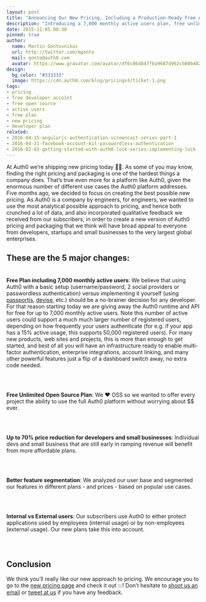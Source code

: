 ```yaml
---
layout: post
title: "Announcing Our New Pricing, Including a Production-Ready Free Account"
description: "Introducing a 7,000 monthly active users plan, free unlimited open source plans, 70% price reduction for developers and small businesses, and support for both internal and external usage"
date: 2015-11-05 08:30
pinned: true
author:
  name: Martin Gontovnikas
  url: http://twitter.com/mgonto
  mail: gonto@auth0.com
  avatar: https://www.gravatar.com/avatar/df6c864847fba9687d962cb80b482764??s=60
design:
  bg_color: "#333333"
  image: https://cdn.auth0.com/blog/pricingv4/ticket-1.png
tags:
- pricing
- free developer accoint
- free open source
- active users
- free plan
- new pricing
- developer plan
related:
- 2016-04-15-angularjs-authentication-screencast-series-part-1
- 2016-04-21-facebook-account-kit-passwordless-authentication
- 2016-02-03-getting-started-with-auth0-lock-series-implementing-lock
---
```

At Auth0 we’re shipping new pricing today 👏💸. As some of you may know, finding the right pricing and packaging is one of the hardest things a company does. That’s true even more for a platform like Auth0, given the enormous number of different use cases the Auth0 platform addresses.  Five months ago, we decided to focus on creating the best possible new pricing. As Auth0 is a company by engineers, for engineers, we wanted to use the most analytical possible approach to pricing, and hence both crunched a lot of data, and also incorporated qualitative feedback we received from our subscribers, in order to create a new version of Auth0 pricing and packaging that we think will have broad appeal to everyone from developers, startups and small businesses to the very largest global enterprises.

## These are the 5 major changes:

<div class="row" style="padding-bottom: 40px;">
<div class="col-xs-12 col-md-3" style="text-align: center;"><img style="margin: 0; margin-bottom: 20px; max-width: 100px;" src="http://cdn.auth0.com/blog/pricingv4/7k.png" alt="" /></div>
<div class="col-xs-12 col-md-9">
  <strong>Free Plan including 7,000 monthly active users</strong>: We believe that using Auth0 with a basic setup (username/password, 2 social providers or passwordless authentication) versus implementing it yourself (using <a href="http://passportjs.org/">passportjs</a>, <a href="https://github.com/plataformatec/devise">devise</a>, etc.) should be a no-brainer decision for any developer. For that reason starting today we are giving away the Auth0 runtime and API for free for up to 7,000 monthly active users.  Note this number of active users could support a much much larger number of registered users, depending on how frequently your users authenticate (for e.g. if your app has a 15%  active usage, this supports 50,000 registered users). For many new products, web sites and projects, this is more than enough to get started, and best of all you will have an infrastructure ready to enable multi-factor authentication, enterprise integrations,  account linking, and many other powerful features just a flip of a dashboard switch away, no extra code needed.
</div>
</div>

<div class="row" style="padding-bottom: 40px;">
<div class="col-xs-12 col-md-3" style="text-align: center;"><img style="margin: 0; margin-bottom: 20px; max-width: 100px;" src="http://cdn.auth0.com/blog/pricingv4/infinite.png" alt="" /></div>
<div class="col-xs-12 col-md-9">
  <strong>Free Unlimited Open Source Plan</strong>: We ♥ OSS so we wanted to offer every project the ability to use the full Auth0 platform without worrying about $$ ever.
</div>
</div>

<!-- <img alt="Free plan for 7K users and open source plan" src="https://cdn.auth0.com/blog/pricingv4/usersv6.png" /> -->

<div class="row" style="padding-bottom: 40px;">
<div class="col-xs-12 col-md-3" style="text-align: center;"><img style="margin: 0; margin-bottom: 20px; max-width: 100px;" src="http://cdn.auth0.com/blog/pricingv4/70.png" alt="" /></div>
<div class="col-xs-12 col-md-9">
  <strong>Up to 70% price reduction for developers and small businesses</strong>:  Individual devs and small business that are still early in ramping revenue will benefit from more affordable plans.
</div>
</div>

<div class="row" style="padding-bottom: 40px;">
<div class="col-xs-12 col-md-3" style="text-align: center;"><img style="margin: 0; margin-bottom: 20px; max-width: 100px;" src="http://cdn.auth0.com/blog/pricingv4/feat.png" alt="" /></div>
<div class="col-xs-12 col-md-9">
  <strong>Better feature segmentation</strong>: We analyzed our user base and segmented our features in different plans - and prices - based on popular use cases.
</div>
</div>

<div class="row" style="padding-bottom: 40px;">
<div class="col-xs-12 col-md-3" style="text-align: center;"><img style="margin: 0; margin-bottom: 20px; max-width: 100px;" src="http://cdn.auth0.com/blog/pricingv4/trial.png" alt="" /></div>
<div class="col-xs-12 col-md-9">
  <strong>Internal vs External users</strong>: Our subscribers use Auth0 to either protect applications used by employees (internal usage) or by non-employees (external usage). Our new plans take this into account.
</div>
</div>


<!-- ![Internal vs External users, 70% price reduction and better feature segmentation](https://cdn.auth0.com/blog/pricingv4/features.png) -->

## Conclusion

We think you’ll really like our new approach to pricing. We encourage you to go to the [new pricing page](https://auth0.com/pricing) and check it out 💥! Don’t hesitate to [shoot us an email](mailto:support@auth0.com) or [tweet at us](https://twitter.com/auth0) if you have any feedback.
